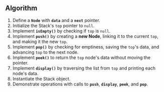 ## Algorithm

1.  Define a **`Node`** with **`data`** and a **`next`** pointer.
2.  Initialize the Stack's `top` pointer to `null`.
3.  Implement **`isEmpty()`** by checking if `top` is `null`.
4.  Implement **`push()`** by creating a **new Node**, linking it to the current `top`, and making it the new `top`.
5.  Implement **`pop()`** by checking for emptiness, saving the `top`'s data, and advancing `top` to the next node.
6.  Implement **`peek()`** to return the `top` node's data without moving the pointer.
7.  Implement **`display()`** by traversing the list from `top` and printing each node's data.
8.  Instantiate the Stack object.
9. Demonstrate operations with calls to  **`push`**, **`display`**, **`peek`**, and **`pop`**.
